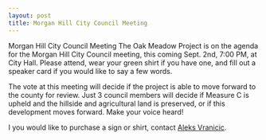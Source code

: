 ```yaml
---
layout: post
title: Morgan Hill City Council Meeting
---
```

Morgan Hill City Council Meeting
The Oak Meadow Project is on the agenda for the Morgan Hill City Council meeting, this coming Sept. 2nd, 7:00 PM, at City Hall. Please attend, wear your green shirt if you have one, and fill out a speaker card if you would like to say a few words.

The vote at this meeting will decide if the project is able to move forward to the county for review. Just 3 council members will decide if Measure C is upheld and the hillside and agricultural land is preserved, or if this development moves forward. Make your voice heard!

I you would like to purchase a sign or shirt, contact [Aleks Vranicic](mailto:av@1791.com).
